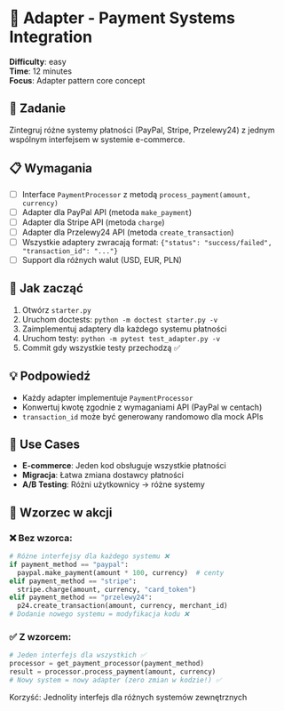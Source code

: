 # 🔌 Adapter - Payment Systems Integration

**Difficulty**: easy \
**Time**: 12 minutes \
**Focus**: Adapter pattern core concept

## 🎯 Zadanie
Zintegruj różne systemy płatności (PayPal, Stripe, Przelewy24) z jednym wspólnym interfejsem w systemie e-commerce.

## 📋 Wymagania
- [ ] Interface `PaymentProcessor` z metodą `process_payment(amount, currency)`
- [ ] Adapter dla PayPal API (metoda `make_payment`)
- [ ] Adapter dla Stripe API (metoda `charge`)
- [ ] Adapter dla Przelewy24 API (metoda `create_transaction`)
- [ ] Wszystkie adaptery zwracają format: `{"status": "success/failed", "transaction_id": "..."}`
- [ ] Support dla różnych walut (USD, EUR, PLN)

## 🚀 Jak zacząć
1. Otwórz `starter.py`
2. Uruchom doctests: `python -m doctest starter.py -v`
3. Zaimplementuj adaptery dla każdego systemu płatności
4. Uruchom testy: `python -m pytest test_adapter.py -v`
5. Commit gdy wszystkie testy przechodzą ✅

## 💡 Podpowiedź
- Każdy adapter implementuje `PaymentProcessor`
- Konwertuj kwotę zgodnie z wymaganiami API (PayPal w centach)
- `transaction_id` może być generowany randomowo dla mock APIs

## 🛒 Use Cases
- **E-commerce**: Jeden kod obsługuje wszystkie płatności
- **Migracja**: Łatwa zmiana dostawcy płatności
- **A/B Testing**: Różni użytkownicy → różne systemy

## 🔄 Wzorzec w akcji

### ❌ Bez wzorca:
```python
# Różne interfejsy dla każdego systemu ❌
if payment_method == "paypal":
  paypal.make_payment(amount * 100, currency)  # centy
elif payment_method == "stripe":
  stripe.charge(amount, currency, "card_token")
elif payment_method == "przelewy24":
  p24.create_transaction(amount, currency, merchant_id)
# Dodanie nowego systemu = modyfikacja kodu ❌
```

### ✅ Z wzorcem:

```python
# Jeden interfejs dla wszystkich ✅
processor = get_payment_processor(payment_method)
result = processor.process_payment(amount, currency)
# Nowy system = nowy adapter (zero zmian w kodzie!) ✅
```

Korzyść: Jednolity interfejs dla różnych systemów zewnętrznych
